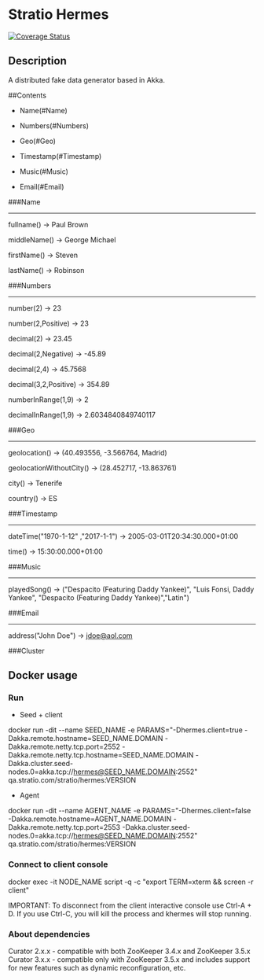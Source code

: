 # Stratio Hermes

[![Coverage Status](https://coveralls.io/repos/github/Stratio/Hermes/badge.svg?branch=master)](https://coveralls.io/github/Stratio/Hermes?branch=master)

## Description
A distributed fake data generator based in Akka.

##Contents

- Name(#Name)

- Numbers(#Numbers)

- Geo(#Geo)

- Timestamp(#Timestamp)

- Music(#Music)

- Email(#Email)

###Name

-------

fullname() → Paul Brown

middleName() → George Michael

firstName() → Steven

lastName() → Robinson

###Numbers

----------
number(2) → 23

number(2,Positive) → 23

decimal(2) → 23.45

decimal(2,Negative) → -45.89

decimal(2,4) → 45.7568

decimal(3,2,Positive) → 354.89

numberInRange(1,9) → 2

decimalInRange(1,9) → 2.6034840849740117

###Geo
______

geolocation() → (40.493556, -3.566764, Madrid)

geolocationWithoutCity() → (28.452717, -13.863761)

city() → Tenerife

country() → ES

###Timestamp
____________

dateTime("1970-1-12" ,"2017-1-1") → 2005-03-01T20:34:30.000+01:00

time() → 15:30:00.000+01:00

###Music
________

playedSong() → ("Despacito (Featuring Daddy Yankee)", "Luis Fonsi, Daddy Yankee", "Despacito (Featuring Daddy Yankee)","Latin")

###Email
________

address("John Doe") -> jdoe@aol.com


###Cluster


## Docker usage

### Run 

* Seed + client

docker run -dit --name SEED_NAME -e PARAMS="-Dhermes.client=true -Dakka.remote.hostname=SEED_NAME.DOMAIN -Dakka.remote.netty.tcp.port=2552 -Dakka.remote.netty.tcp.hostname=SEED_NAME.DOMAIN -Dakka.cluster.seed-nodes.0=akka.tcp://hermes@SEED_NAME.DOMAIN:2552" qa.stratio.com/stratio/hermes:VERSION

* Agent

docker run -dit --name AGENT_NAME -e PARAMS="-Dhermes.client=false -Dakka.remote.hostname=AGENT_NAME.DOMAIN -Dakka.remote.netty.tcp.port=2553 -Dakka.cluster.seed-nodes.0=akka.tcp://hermes@SEED_NAME.DOMAIN:2552" qa.stratio.com/stratio/hermes:VERSION

### Connect to client console

docker exec -it NODE_NAME script -q -c "export TERM=xterm && screen -r client"

IMPORTANT: To disconnect from the client interactive console use Ctrl-A + D. If you use Ctrl-C, you will kill the process and khermes will stop running.  

### About dependencies

Curator 2.x.x - compatible with both ZooKeeper 3.4.x and ZooKeeper 3.5.x
Curator 3.x.x - compatible only with ZooKeeper 3.5.x and includes support for new features such as dynamic reconfiguration, etc.
